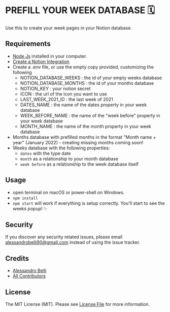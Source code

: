 # PREFILL YOUR WEEK DATABASE 🗓️

Use this to create your week pages in your Notion database.

## Requirements
- [Node Js](https://nodejs.org/it/) installed in your computer.
- [Create a Notion Integration](https://www.notion.so/my-integrations)
- Create a .env file, or use the empty copy provided, customizing the following 
  - NOTION_DATABASE_WEEKS : the id of your empty weeks database
  - NOTION_DATABASE_MONTHS : the id of your months database
  - NOTION_KEY : your notion secret
  - ICON : the url of the icon you want to use
  - LAST_WEEK_2021_ID : the last week of 2021
  - DATES_NAME : the name of the dates property in your week database
  - WEEK_BEFORE_NAME : the name of the "week before" property in your week database
  - MONTH_NAME : the name of the month property in your week database
- Months database with prefilled months in the format "Month name + year" (January 2022) - creating missing months coming soon!
- Weeks database with the following properties:
  - `dates` with the type date
  - `month` as a relationship to your month database
  - `week before` as a relationship to the week database itself

## Usage
- open terminal on macOS or power-shell on Windows.
- `npm install`
- `npm start` will work if everything is setup correctly. You'll start to see the weeks popup! ✨

## Security

If you discover any security related issues, please email alessandrobelli90@gmail.com instead of using the issue tracker.

## Credits

- [Alessandro Belli](https://github.com/AlessandroBelli)
- [All Contributors](../../contributors)

## License

The MIT License (MIT). Please see [License File](LICENSE.md) for more information.
